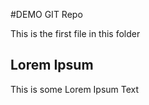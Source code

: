 #DEMO GIT Repo

This is the first file in this folder

## Lorem Ipsum

This is some Lorem Ipsum Text
